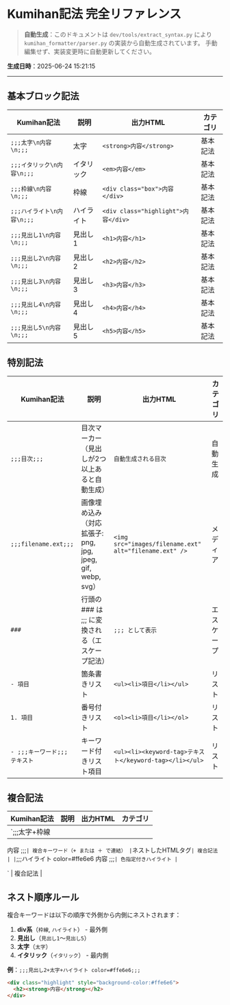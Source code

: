 # Kumihan記法 完全リファレンス

> **自動生成**：このドキュメントは `dev/tools/extract_syntax.py` により
> `kumihan_formatter/parser.py` の実装から自動生成されています。
> 手動編集せず、実装変更時に自動更新してください。

**生成日時**：2025-06-24 15:21:15

---

## 基本ブロック記法

| Kumihan記法 | 説明 | 出力HTML | カテゴリ |
| --- | --- | --- | --- |
| `;;;太字\n内容\n;;;` | 太字 | `<strong>内容</strong>` | 基本記法 |
| `;;;イタリック\n内容\n;;;` | イタリック | `<em>内容</em>` | 基本記法 |
| `;;;枠線\n内容\n;;;` | 枠線 | `<div class="box">内容</div>` | 基本記法 |
| `;;;ハイライト\n内容\n;;;` | ハイライト | `<div class="highlight">内容</div>` | 基本記法 |
| `;;;見出し1\n内容\n;;;` | 見出し1 | `<h1>内容</h1>` | 基本記法 |
| `;;;見出し2\n内容\n;;;` | 見出し2 | `<h2>内容</h2>` | 基本記法 |
| `;;;見出し3\n内容\n;;;` | 見出し3 | `<h3>内容</h3>` | 基本記法 |
| `;;;見出し4\n内容\n;;;` | 見出し4 | `<h4>内容</h4>` | 基本記法 |
| `;;;見出し5\n内容\n;;;` | 見出し5 | `<h5>内容</h5>` | 基本記法 |

## 特別記法

| Kumihan記法 | 説明 | 出力HTML | カテゴリ |
| --- | --- | --- | --- |
| `;;;目次;;;` | 目次マーカー（見出しが2つ以上あると自動生成） | `自動生成される目次` | 自動生成 |
| `;;;filename.ext;;;` | 画像埋め込み（対応拡張子: png, jpg, jpeg, gif, webp, svg） | `<img src="images/filename.ext" alt="filename.ext" />` | メディア |
| `###` | 行頭の ### は ;;; に変換される（エスケープ記法） | `;;; として表示` | エスケープ |
| `- 項目` | 箇条書きリスト | `<ul><li>項目</li></ul>` | リスト |
| `1. 項目` | 番号付きリスト | `<ol><li>項目</li></ol>` | リスト |
| `- ;;;キーワード;;; テキスト` | キーワード付きリスト項目 | `<ul><li><keyword-tag>テキスト</keyword-tag></li></ul>` | リスト |

## 複合記法

| Kumihan記法 | 説明 | 出力HTML | カテゴリ |
| --- | --- | --- | --- |
| `;;;太字+枠線
内容
;;;` | 複合キーワード（+ または ＋ で連結） | `ネストしたHTMLタグ` | 複合記法 |
| `;;;ハイライト color=#ffe6e6
内容
;;;` | 色指定付きハイライト | `<div class="highlight" style="background-color:#hex">` | 複合記法 |

## ネスト順序ルール

複合キーワードは以下の順序で外側から内側にネストされます：

1. **div系**（`枠線`, `ハイライト`） - 最外側
2. **見出し**（`見出し1`〜`見出し5`）
3. **太字**（`太字`）
4. **イタリック**（`イタリック`） - 最内側

**例**：`;;;見出し2+太字+ハイライト color=#ffe6e6;;;`
```html
<div class="highlight" style="background-color:#ffe6e6">
  <h2><strong>内容</strong></h2>
</div>
```
